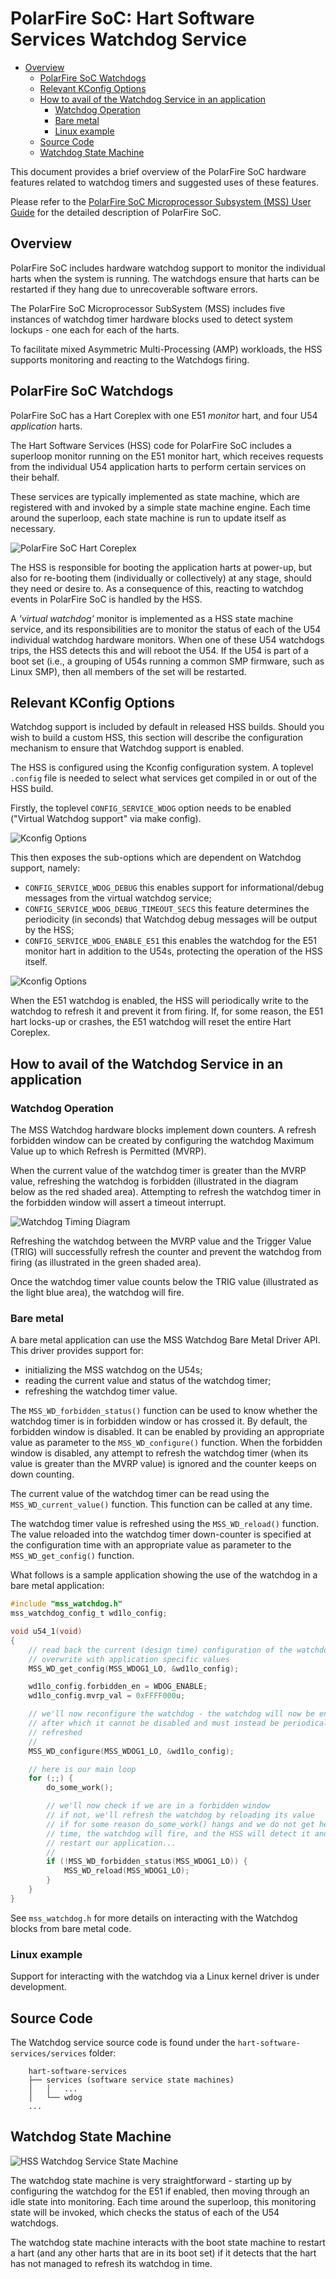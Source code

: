# PolarFire SoC: Hart Software Services Watchdog Service

- [Overview](#overview)
  - [PolarFire SoC Watchdogs](#polarfire-soc-watchdogs)
  - [Relevant KConfig Options](#relevant-kconfig-options)
  - [How to avail of the Watchdog Service in an application](#how-to-avail-of-the-watchdog-service-in-an-application)
    - [Watchdog Operation](#watchdog-operation)
    - [Bare metal](#bare-metal)
    - [Linux example](#linux-example)
  - [Source Code](#source-code)
  - [Watchdog State Machine](#watchdog-state-machine)

This document provides a brief overview of the PolarFire SoC hardware features related to watchdog timers and suggested uses of these features.

Please refer to the [PolarFire SoC Microprocessor Subsystem (MSS) User Guide](https://ww1.microchip.com/downloads/aemDocuments/documents/FPGA/ProductDocuments/ReferenceManuals/PolarFire_SoC_FPGA_MSS_Technical_Reference_Manual_VC.pdf) for the detailed description of PolarFire SoC.

<a name="overview"></a>

## Overview

PolarFire SoC includes hardware watchdog support to monitor the individual harts when the system is running. The watchdogs ensure that harts can be restarted if they hang due to unrecoverable software errors.

The PolarFire SoC Microprocessor SubSystem (MSS) includes five instances of watchdog timer hardware blocks used to detect system lockups - one each for each of the harts.

To facilitate mixed Asymmetric Multi-Processing (AMP) workloads, the HSS supports monitoring and reacting to the Watchdogs firing.

<a name="polarfire-soc-watchdogs"></a>

## PolarFire SoC Watchdogs

PolarFire SoC has a Hart Coreplex with one E51 *monitor* hart, and four U54 *application* harts.

The Hart Software Services (HSS) code for PolarFire SoC includes a superloop monitor running on the E51 monitor hart, which receives requests from the individual U54 application harts to perform certain services on their behalf.

These services are typically implemented as state machine, which are registered with and invoked by a simple state machine engine. Each time around the superloop, each state machine is run to update itself as necessary.

![PolarFire SoC Hart Coreplex](./images/watchdog-service/mpfs-coreplex.svg)

The HSS is responsible for booting the application harts at power-up, but also for re-booting them (individually or collectively) at any stage, should they need or desire to. As a consequence of this, reacting to watchdog events in PolarFire SoC is handled by the HSS.

A *'virtual watchdog'* monitor is implemented as a HSS state machine service, and its responsibilities are to monitor the status of each of the U54 individual watchdog hardware monitors.  When one of these U54 watchdogs trips, the HSS detects this and will reboot the U54.  If the U54 is part of a boot set (i.e., a grouping of U54s running a common SMP firmware, such as Linux SMP), then all members of the set will be restarted.

<a name="relevant-kconfig-options"></a>

## Relevant KConfig Options

Watchdog support is included by default in released HSS builds. Should you wish to build a custom HSS, this section will describe the configuration mechanism to ensure that Watchdog support is enabled.

The HSS is configured using the Kconfig configuration system. A toplevel `.config` file is needed to select what services get compiled in or out of the HSS build.

Firstly, the toplevel `CONFIG_SERVICE_WDOG` option needs to be enabled ("Virtual Watchdog support" via make config).

![Kconfig Options](./images/watchdog-service/kconfig-options1.png)

This then exposes the sub-options which are dependent on Watchdog support, namely:

- `CONFIG_SERVICE_WDOG_DEBUG` this enables support for informational/debug messages from the virtual watchdog service;
- `CONFIG_SERVICE_WDOG_DEBUG_TIMEOUT_SECS` this feature determines the periodicity (in seconds) that Watchdog debug messages will be output by the HSS;
- `CONFIG_SERVICE_WDOG_ENABLE_E51` this enables the watchdog for the E51 monitor hart in addition to the U54s, protecting the operation of the HSS itself.

![Kconfig Options](./images/watchdog-service/kconfig-options2.png)

When the E51 watchdog is enabled, the HSS will periodically write to the watchdog to refresh it and prevent it from firing. If, for some reason, the E51 hart locks-up or crashes, the E51 watchdog will reset the entire Hart Coreplex.

<a name="how-to-avail-of-the-watchdog-service-in-an-application"></a>

## How to avail of the Watchdog Service in an application

<a name="watchdog-operation"></a>

### Watchdog Operation

The MSS Watchdog hardware blocks implement down counters. A refresh forbidden window can be created by configuring the watchdog Maximum Value up to which Refresh is Permitted (MVRP).

When the current value of the watchdog timer is greater than the MVRP value, refreshing the watchdog is forbidden (illustrated in the diagram below as the red shaded area). Attempting to refresh the watchdog timer in the forbidden window will assert a timeout interrupt.

![Watchdog Timing Diagram](./images/watchdog-service/watchdog-timing.svg)

Refreshing the watchdog between the MVRP value and the Trigger Value (TRIG) will successfully refresh the counter and prevent the watchdog from firing (as illustrated in the green shaded area).

Once the watchdog timer value counts below the TRIG value (illustrated as the light blue area), the watchdog will fire.

<a name="bare-metal"></a>

### Bare metal

A bare metal application can use the MSS Watchdog Bare Metal Driver API. This driver provides support for:

- initializing the MSS watchdog on the U54s;
- reading the current value and status of the watchdog timer;
- refreshing the watchdog timer value.

The `MSS_WD_forbidden_status()` function can be used to know whether the watchdog timer is in forbidden window or has crossed it. By default, the forbidden window is disabled. It can be enabled by providing an appropriate value as parameter to the `MSS_WD_configure()` function. When the forbidden window is disabled, any attempt to refresh the watchdog timer (when its value is greater than the MVRP value) is ignored and the counter keeps on down counting.

The current value of the watchdog timer can be read using the `MSS_WD_current_value()` function. This function can be called at any time.

The watchdog timer value is refreshed using the `MSS_WD_reload()` function. The value reloaded into the watchdog timer down-counter is specified at the configuration time with an appropriate value as parameter to the `MSS_WD_get_config()` function.

What follows is a sample application showing the use of the watchdog in a bare metal application:

```c
#include "mss_watchdog.h"
mss_watchdog_config_t wd1lo_config;

void u54_1(void)
{
    // read back the current (design time) configuration of the watchdog, which we will
    // overwrite with application specific values
    MSS_WD_get_config(MSS_WDOG1_LO, &wd1lo_config);

    wd1lo_config.forbidden_en = WDOG_ENABLE;
    wd1lo_config.mvrp_val = 0xFFFF000u;

    // we'll now reconfigure the watchdog - the watchdog will now be enabled,
    // after which it cannot be disabled and must instead be periodically
    // refreshed
    //
    MSS_WD_configure(MSS_WDOG1_LO, &wd1lo_config);

    // here is our main loop
    for (;;) {
        do_some_work();

        // we'll now check if we are in a forbidden window
        // if not, we'll refresh the watchdog by reloading its value
        // if for some reason do_some_work() hangs and we do not get here in
        // time, the watchdog will fire, and the HSS will detect it and
        // restart our application...
        //
        if (!MSS_WD_forbidden_status(MSS_WDOG1_LO)) {
            MSS_WD_reload(MSS_WDOG1_LO);
        }
    }
}
```

See `mss_watchdog.h` for more details on interacting with the Watchdog blocks from bare metal code.

<a name="linux-example"></a>

### Linux example

Support for interacting with the watchdog via a Linux kernel driver is under development.

<a name="source-code"></a>

## Source Code

The Watchdog service source code is found under the `hart-software-services/services` folder:

```text
    hart-software-services
    ├── services (software service state machines)
    │   │   ...
    │   └── wdog
    ...
```

<a name="watchdog-state-machine"></a>

## Watchdog State Machine

![HSS Watchdog Service State Machine](./images/watchdog-service/watchdog-state-machine.svg)

The watchdog state machine is very straightforward - starting up by configuring the watchdog for the E51 if enabled, then moving through an idle state into monitoring. Each time around the superloop, this monitoring state will be invoked, which checks the status of each of the U54 watchdogs.

The watchdog state machine interacts with the boot state machine to restart a hart (and any other harts that are in its boot set) if it detects that the hart has not managed to refresh its watchdog in time.
